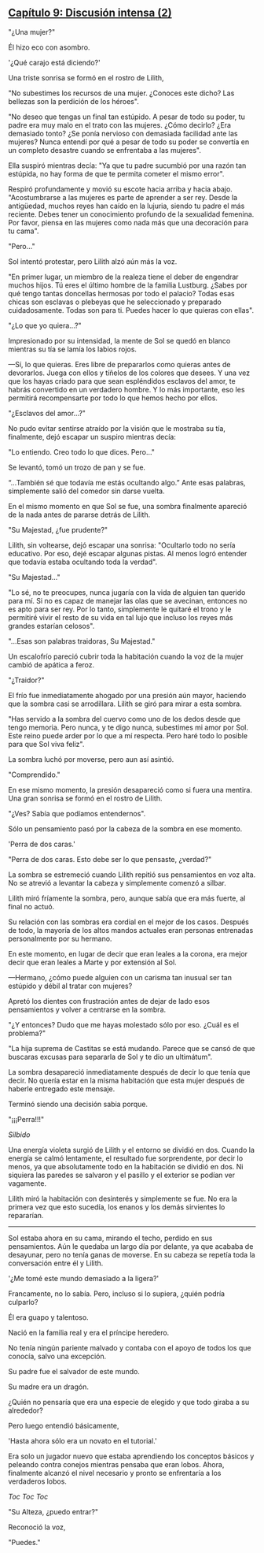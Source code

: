 
## [Capítulo 9: Discusión intensa (2)](https://novelnext.dramanovels.io/nc/son-of-the-hero-king/chapter-9-heavy-discussion2 "Capítulo 9: Discusión intensa (2)")


"¿Una mujer?" 

Él hizo eco con asombro. 

'¿Qué carajo está diciendo?'

Una triste sonrisa se formó en el rostro de Lilith, 

"No subestimes los recursos de una mujer. ¿Conoces este dicho? Las bellezas son la perdición de los héroes".

"No deseo que tengas un final tan estúpido. A pesar de todo su poder, tu padre era muy malo en el trato con las mujeres. ¿Cómo decirlo? ¿Era demasiado tonto? ¿Se ponía nervioso con demasiada facilidad ante las mujeres? Nunca entendí por qué a pesar de todo su poder se convertía en un completo desastre cuando se enfrentaba a las mujeres".

Ella suspiró mientras decía: "Ya que tu padre sucumbió por una razón tan estúpida, no hay forma de que te permita cometer el mismo error". 

Respiró profundamente y movió su escote hacia arriba y hacia abajo. "Acostumbrarse a las mujeres es parte de aprender a ser rey. Desde la antigüedad, muchos reyes han caído en la lujuria, siendo tu padre el más reciente. Debes tener un conocimiento profundo de la sexualidad femenina. Por favor, piensa en las mujeres como nada más que una decoración para tu cama".

"Pero…"

Sol intentó protestar, pero Lilith alzó aún más la voz.

"En primer lugar, un miembro de la realeza tiene el deber de engendrar muchos hijos. Tú eres el último hombre de la familia Lustburg. ¿Sabes por qué tengo tantas doncellas hermosas por todo el palacio? Todas esas chicas son esclavas o plebeyas que he seleccionado y preparado cuidadosamente. Todas son para ti. Puedes hacer lo que quieras con ellas".

"¿Lo que yo quiera…?"

Impresionado por su intensidad, la mente de Sol se quedó en blanco mientras su tía se lamía los labios rojos.

—Sí, lo que quieras. Eres libre de prepararlos como quieras antes de devorarlos. Juega con ellos y tíñelos de los colores que desees. Y una vez que los hayas criado para que sean espléndidos esclavos del amor, te habrás convertido en un verdadero hombre. Y lo más importante, eso les permitirá recompensarte por todo lo que hemos hecho por ellos.

"¿Esclavos del amor…?"

No pudo evitar sentirse atraído por la visión que le mostraba su tía, finalmente, dejó escapar un suspiro mientras decía:

"Lo entiendo. Creo todo lo que dices. Pero..."

Se levantó, tomó un trozo de pan y se fue.

“…También sé que todavía me estás ocultando algo.” Ante esas palabras, simplemente salió del comedor sin darse vuelta.

En el mismo momento en que Sol se fue, una sombra finalmente apareció de la nada antes de pararse detrás de Lilith.

"Su Majestad, ¿fue prudente?"

Lilith, sin voltearse, dejó escapar una sonrisa: "Ocultarlo todo no sería educativo. Por eso, dejé escapar algunas pistas. Al menos logró entender que todavía estaba ocultando toda la verdad".

"Su Majestad…"

"Lo sé, no te preocupes, nunca jugaría con la vida de alguien tan querido para mí. Si no es capaz de manejar las olas que se avecinan, entonces no es apto para ser rey. Por lo tanto, simplemente le quitaré el trono y le permitiré vivir el resto de su vida en tal lujo que incluso los reyes más grandes estarían celosos".

"...Esas son palabras traidoras, Su Majestad."

Un escalofrío pareció cubrir toda la habitación cuando la voz de la mujer cambió de apática a feroz.

"¿Traidor?"

El frío fue inmediatamente ahogado por una presión aún mayor, haciendo que la sombra casi se arrodillara. Lilith se giró para mirar a esta sombra. 

"Has servido a la sombra del cuervo como uno de los dedos desde que tengo memoria. Pero nunca, y te digo nunca, subestimes mi amor por Sol. Este reino puede arder por lo que a mí respecta. Pero haré todo lo posible para que Sol viva feliz".

La sombra luchó por moverse, pero aun así asintió.

"Comprendido."

En ese mismo momento, la presión desapareció como si fuera una mentira. Una gran sonrisa se formó en el rostro de Lilith.

"¿Ves? Sabía que podíamos entendernos".

Sólo un pensamiento pasó por la cabeza de la sombra en ese momento.

'Perra de dos caras.'

"Perra de dos caras. Esto debe ser lo que pensaste, ¿verdad?"

La sombra se estremeció cuando Lilith repitió sus pensamientos en voz alta. No se atrevió a levantar la cabeza y simplemente comenzó a silbar.

Lilith miró fríamente la sombra, pero, aunque sabía que era más fuerte, al final no actuó. 

Su relación con las sombras era cordial en el mejor de los casos. Después de todo, la mayoría de los altos mandos actuales eran personas entrenadas personalmente por su hermano. 

En este momento, en lugar de decir que eran leales a la corona, era mejor decir que eran leales a Marte y por extensión al Sol.

—Hermano, ¿cómo puede alguien con un carisma tan inusual ser tan estúpido y débil al tratar con mujeres?

Apretó los dientes con frustración antes de dejar de lado esos pensamientos y volver a centrarse en la sombra.

"¿Y entonces? Dudo que me hayas molestado sólo por eso. ¿Cuál es el problema?"

"La hija suprema de Castitas se está mudando. Parece que se cansó de que buscaras excusas para separarla de Sol y te dio un ultimátum".

La sombra desapareció inmediatamente después de decir lo que tenía que decir. No quería estar en la misma habitación que esta mujer después de haberle entregado este mensaje.

Terminó siendo una decisión sabia porque.

"¡¡¡Perra!!!" 

*Silbido*

Una energía violeta surgió de Lilith y el entorno se dividió en dos. Cuando la energía se calmó lentamente, el resultado fue sorprendente, por decir lo menos, ya que absolutamente todo en la habitación se dividió en dos. Ni siquiera las paredes se salvaron y el pasillo y el exterior se podían ver vagamente. 

Lilith miró la habitación con desinterés y simplemente se fue. No era la primera vez que esto sucedía, los enanos y los demás sirvientes lo repararían.

-----

Sol estaba ahora en su cama, mirando el techo, perdido en sus pensamientos. Aún le quedaba un largo día por delante, ya que acababa de desayunar, pero no tenía ganas de moverse. En su cabeza se repetía toda la conversación entre él y Lilith.

'¿Me tomé este mundo demasiado a la ligera?'

Francamente, no lo sabía. Pero, incluso si lo supiera, ¿quién podría culparlo? 

Él era guapo y talentoso.

Nació en la familia real y era el príncipe heredero.

No tenía ningún pariente malvado y contaba con el apoyo de todos los que conocía, salvo una excepción.

Su padre fue el salvador de este mundo.

Su madre era un dragón.

¿Quién no pensaría que era una especie de elegido y que todo giraba a su alrededor? 

Pero luego entendió básicamente,

'Hasta ahora sólo era un novato en el tutorial.'

Era solo un jugador nuevo que estaba aprendiendo los conceptos básicos y peleando contra conejos mientras pensaba que eran lobos. Ahora, finalmente alcanzó el nivel necesario y pronto se enfrentaría a los verdaderos lobos.

*Toc* *Toc* *Toc*

"Su Alteza, ¿puedo entrar?"

Reconoció la voz, 

"Puedes."